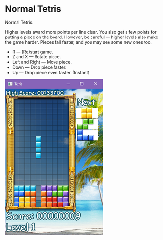# Normal Tetris

Normal Tetris.

Higher levels award more points per line clear. You also get a few points for putting a piece on the board. However, be careful &mdash; higher levels also make the game harder. Pieces fall faster, and you may see some new ones too.

- R &mdash; (Re)start game.
- Z and X &mdash; Rotate piece.
- Left and Right &mdash; Move piece.
- Down &mdash; Drop piece faster.
- Up &mdash; Drop piece even faster. (Instant)

![Screenshot.](.readme/screenshot.png)
